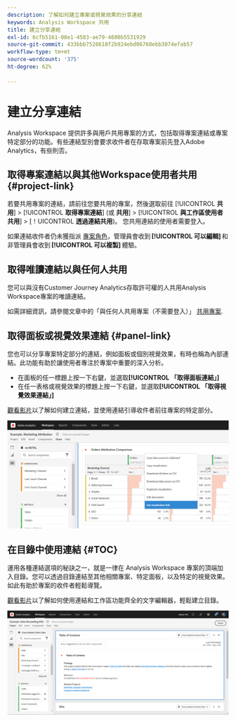 ```yaml
---
description: 了解如何建立專案或視覺效果的分享連結
keywords: Analysis Workspace 共用
title: 建立分享連結
exl-id: 6cfb5161-08e1-4583-ae79-4600b5531929
source-git-commit: 433bbb7526618f2b924ebd06768ebb3074efab57
workflow-type: tm+mt
source-wordcount: '375'
ht-degree: 62%

---
```


# 建立分享連結

Analysis Workspace 提供許多與用戶共用專案的方式，包括取得專案連結或專案特定部分的功能。有些連結型別會要求收件者在存取專案前先登入Adobe Analytics，有些則否。

## 取得專案連結以與其他Workspace使用者共用 {#project-link}

若要共用專案的連結，請前往您要共用的專案，然後選取前往 [!UICONTROL **共用**] > [!UICONTROL **取得專案連結**] (或 **共用**] > [!UICONTROL **與工作區使用者共用**] > [！UICONTROL **透過連結共用**)。 您共用連結的使用者需要登入。

如果連結收件者仍未獲指派 [專案角色](https://experienceleague.adobe.com/docs/analytics/analyze/analysis-workspace/curate-share/share-projects.html?lang=zh-Hant)，管理員會收到 **[!UICONTROL 可以編輯]** 和非管理員會收到 **[!UICONTROL 可以複製]** 體驗。

## 取得唯讀連結以與任何人共用

您可以與沒有Customer Journey Analytics存取許可權的人共用Analysis Workspace專案的唯讀連結。

如需詳細資訊，請參閱文章中的「與任何人共用專案（不需要登入）」 [共用專案](/help/analysis-workspace/curate-share/share-projects.md).

## 取得面板或視覺效果連結 {#panel-link}

您也可以分享專案特定部分的連結，例如面板或個別視覺效果，有時也稱為內部連結。此功能有助於讓使用者專注於專案中重要的深入分析。

* 在面板的任一標題上按一下右鍵，並選取&#x200B;**[!UICONTROL 「取得面板連結」]**
* 在任一表格或視覺效果的標題上按一下右鍵，並選取&#x200B;**[!UICONTROL 「取得視覺效果連結」]**

[觀看影片](https://experienceleague.adobe.com/docs/analytics-learn/tutorials/analysis-workspace/visualizations/intra-linking-in-analysis-workspace.html?lang=zh-Hant)以了解如何建立連結，並使用連結引導收件者前往專案的特定部分。

![](assets/get-viz-link.png)

## 在目錄中使用連結 {#TOC}

運用各種連結選項的秘訣之一，就是一律在 Analysis Workspace 專案的頂端加入目錄。您可以透過目錄連結至其他相關專案、特定面板，以及特定的視覺效果。如此有助於專案的收件者輕鬆導覽。

[觀看影片](https://experienceleague.adobe.com/docs/analytics-learn/tutorials/analysis-workspace/navigating-workspace-projects/create-a-toc-in-analysis-workspace.html?lang=zh-Hant)以了解如何使用連結和工作區功能齊全的文字編輯器，輕鬆建立目錄。

![](assets/toc.png)
